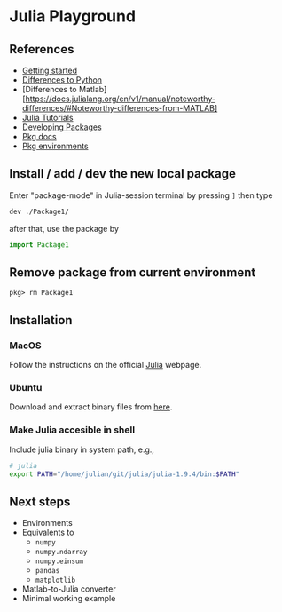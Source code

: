 # Julia Playground

## References
- [Getting started](https://docs.julialang.org/en/v1/manual/getting-started/)
- [Differences to Python](https://docs.julialang.org/en/v1/manual/noteworthy-differences/#Noteworthy-differences-from-Python)
- [Differences to Matlab][https://docs.julialang.org/en/v1/manual/noteworthy-differences/#Noteworthy-differences-from-MATLAB]
- [Julia Tutorials](https://julialang.org/learning/tutorials/)
- [Developing Packages](https://julialang.org/contribute/developing_package/)
- [Pkg docs](https://pkgdocs.julialang.org/v1/managing-packages/#Adding-unregistered-packages)
- [Pkg environments](https://pkgdocs.julialang.org/v1/environments/)

## Install / add / dev the new local package

Enter "package-mode" in Julia-session terminal by pressing `]` then type
```bash
dev ./Package1/
```

after that, use the package by

```julia
import Package1
```

## Remove package from current environment

```
pkg> rm Package1
```


## Installation

### MacOS

Follow the instructions on the official [Julia](https://julialang.org/downloads/platform/) webpage.

### Ubuntu
Download and extract binary files from [here](https://julialang.org/downloads/platform/#linux_and_freebsd).

### Make Julia accesible in shell

Include julia binary in system path, e.g., 
```bash
# julia
export PATH="/home/julian/git/julia/julia-1.9.4/bin:$PATH"
```

## Next steps
- Environments
- Equivalents to
    - `numpy`
    - `numpy.ndarray`
    - `numpy.einsum`
    - `pandas`
    - `matplotlib`
- Matlab-to-Julia converter
- Minimal working example